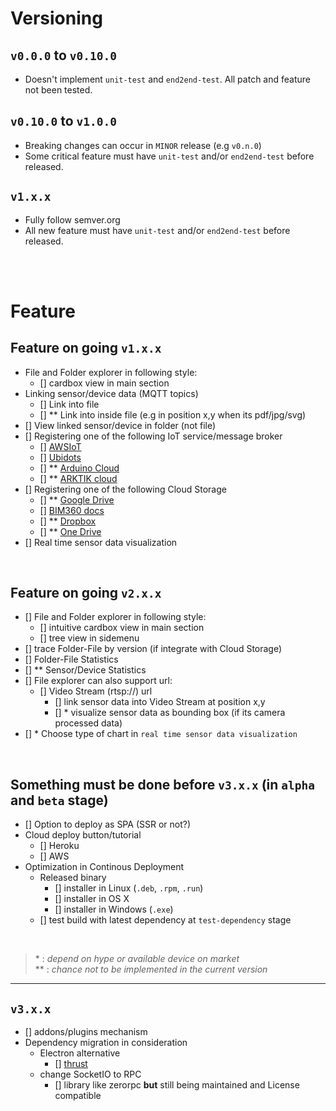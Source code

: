 # Versioning

## `v0.0.0` to `v0.10.0`

- Doesn't implement `unit-test` and `end2end-test`. All patch and feature not been tested.

## `v0.10.0` to `v1.0.0`

- Breaking changes can occur in `MINOR` release (e.g `v0.n.0`)
- Some critical feature must have `unit-test` and/or `end2end-test` before released.

## `v1.x.x`

- Fully follow semver.org
- All new feature must have `unit-test` and/or `end2end-test` before released.

<br/><br/>

# Feature
## Feature on going `v1.x.x`
- File and Folder explorer in following style:
  - [] cardbox view in main section
- Linking sensor/device data (MQTT topics)
  - [] Link into file
  - [] ** Link into inside file (e.g in position x,y when its pdf/jpg/svg)
- [] View linked sensor/device in folder (not file)
- [] Registering one of the following IoT service/message broker
  - [] [AWSIoT](http://docs.aws.amazon.com/iot/latest/apireference)
  - [] [Ubidots](https://ubidots.com/docs/api/)
  - [] ** [Arduino Cloud](https://cloud.arduino.cc)
  - [] ** [ARKTIK cloud](https://developer.artik.cloud/documentation/api-reference/)
- [] Registering one of the following Cloud Storage
  - [] ** [Google Drive](https://developers.google.com/drive/v3/reference/)
  - [] [BIM360 docs](https://developer.autodesk.com/en/docs/data/v2/reference/http/)
  - [] ** [Dropbox](https://dropbox.github.io/dropbox-api-v2-explorer/)
  - [] ** [One Drive](https://docs.microsoft.com/id-id/onedrive/developer/rest-api/)
- [] Real time sensor data visualization

<br/>

## Feature on going `v2.x.x`
- [] File and Folder explorer in following style:
  - [] intuitive cardbox view in main section
  - [] tree view in sidemenu
- [] trace Folder-File by version (if integrate with Cloud Storage)
- [] Folder-File Statistics
- [] ** Sensor/Device Statistics
- [] File explorer can also support  url:
  - [] Video Stream (rtsp://) url
    - [] link sensor data into Video Stream at position x,y
    - [] * visualize sensor data as bounding box (if its camera processed data)
- [] * Choose type of chart in `real time sensor data visualization`

<br/>

## Something must be done before `v3.x.x` (in `alpha` and `beta` stage)
- [] Option to deploy as SPA (SSR or not?)
- Cloud deploy button/tutorial
  - [] Heroku
  - [] AWS
- Optimization in Continous Deployment
  - Released binary
    - [] installer in Linux (`.deb`, `.rpm`, `.run`)
    - [] installer in OS X
    - [] installer in Windows (`.exe`)
  - [] test build with latest dependency at `test-dependency` stage

<br/>

> \* : *depend on hype or available device on market* \
** : *chance not to be implemented in the current version*

---
## `v3.x.x`
- [] addons/plugins mechanism
- Dependency migration in consideration
  - Electron alternative
    - [] [thrust](https://github.com/breach/thrust)
  - change SocketIO to RPC
    - [] library like zerorpc **but** still being maintained and License compatible

